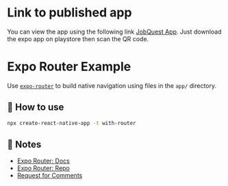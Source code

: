 # Link to published app
You can view the app using the following link [JobQuest App](https://expo.dev/@ryan_zoo/Jobs_Search_App?serviceType=classic&distributionn=expo-go). Just download the expo app on playstore then scan the QR code.
# Expo Router Example

Use [`expo-router`](https://expo.github.io/router) to build native navigation using files in the `app/` directory.

## 🚀 How to use

```sh
npx create-react-native-app -t with-router
```

## 📝 Notes

- [Expo Router: Docs](https://expo.github.io/router)
- [Expo Router: Repo](https://github.com/expo/router)
- [Request for Comments](https://github.com/expo/router/discussions/1)
